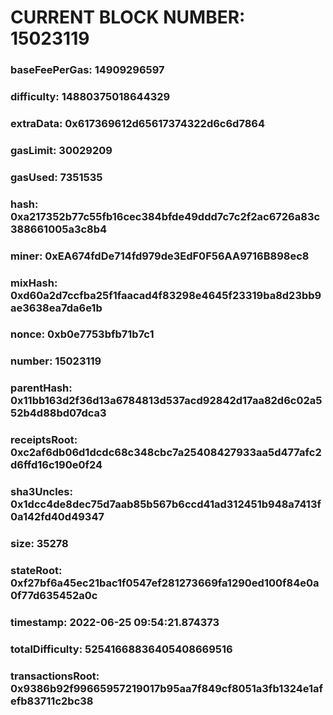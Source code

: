 # CURRENT BLOCK NUMBER: 15023119

### baseFeePerGas: 14909296597
### difficulty: 14880375018644329
### extraData: 0x617369612d65617374322d6c6d7864
### gasLimit: 30029209
### gasUsed: 7351535
### hash: 0xa217352b77c55fb16cec384bfde49ddd7c7c2f2ac6726a83c388661005a3c8b4
### miner: 0xEA674fdDe714fd979de3EdF0F56AA9716B898ec8
### mixHash: 0xd60a2d7ccfba25f1faacad4f83298e4645f23319ba8d23bb9ae3638ea7da6e1b
### nonce: 0xb0e7753bfb71b7c1
### number: 15023119
### parentHash: 0x11bb163d2f36d13a6784813d537acd92842d17aa82d6c02a552b4d88bd07dca3
### receiptsRoot: 0xc2af6db06d1dcdc68c348cbc7a25408427933aa5d477afc2d6ffd16c190e0f24
### sha3Uncles: 0x1dcc4de8dec75d7aab85b567b6ccd41ad312451b948a7413f0a142fd40d49347
### size: 35278
### stateRoot: 0xf27bf6a45ec21bac1f0547ef281273669fa1290ed100f84e0a0f77d635452a0c
### timestamp: 2022-06-25 09:54:21.874373
### totalDifficulty: 52541668836405408669516
### transactionsRoot: 0x9386b92f99665957219017b95aa7f849cf8051a3fb1324e1afefb83711c2bc38
